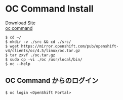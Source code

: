 
# OC Command Install

Download Site    
[oc command](https://mirror.openshift.com/pub/openshift-v4/clients/oc/4.5/)

``` 
$ cd ~/
$ mkdir -v ./src && cd ./src/
$ wget https://mirror.openshift.com/pub/openshift-v4/clients/oc/4.5/linux/oc.tar.gz
$ tar zxvf ./oc.tar.gz
$ sudo cp -vi ./oc /usr/local/bin/
$ oc --help
```

## OC Command からのログイン

```
$ oc login <OpenShift Portal>
```
